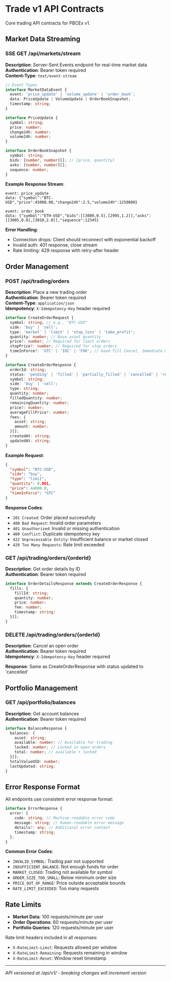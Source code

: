 # Trade v1 API Contracts

Core trading API contracts for PBCEx v1.

## Market Data Streaming

### SSE GET /api/markets/stream

**Description**: Server-Sent Events endpoint for real-time market data  
**Authentication**: Bearer token required  
**Content-Type**: `text/event-stream`

```typescript
// Event Types
interface MarketDataEvent {
  event: 'price_update' | 'volume_update' | 'order_book';
  data: PriceUpdate | VolumeUpdate | OrderBookSnapshot;
  timestamp: string;
}

interface PriceUpdate {
  symbol: string;
  price: number;
  change24h: number;
  volume24h: number;
}

interface OrderBookSnapshot {
  symbol: string;
  bids: [number, number][]; // [price, quantity]
  asks: [number, number][];
  sequence: number;
}
```

**Example Response Stream**:

```
event: price_update
data: {"symbol":"BTC-USD","price":45000.00,"change24h":2.5,"volume24h":1250000}

event: order_book
data: {"symbol":"ETH-USD","bids":[[3000,0.5],[2995,1.2]],"asks":[[3005,0.8],[3010,2.0]],"sequence":12345}
```

**Error Handling**:

- Connection drops: Client should reconnect with exponential backoff
- Invalid auth: 401 response, close stream
- Rate limiting: 429 response with retry-after header

## Order Management

### POST /api/trading/orders

**Description**: Place a new trading order  
**Authentication**: Bearer token required  
**Content-Type**: `application/json`  
**Idempotency**: `X-Idempotency-Key` header required

```typescript
interface CreateOrderRequest {
  symbol: string; // e.g., "BTC-USD"
  side: 'buy' | 'sell';
  type: 'market' | 'limit' | 'stop_loss' | 'take_profit';
  quantity: number; // Base asset quantity
  price?: number; // Required for limit orders
  stopPrice?: number; // Required for stop orders
  timeInForce?: 'GTC' | 'IOC' | 'FOK'; // Good Till Cancel, Immediate Or Cancel, Fill Or Kill
}

interface CreateOrderResponse {
  orderId: string;
  status: 'pending' | 'filled' | 'partially_filled' | 'cancelled' | 'rejected';
  symbol: string;
  side: 'buy' | 'sell';
  type: string;
  quantity: number;
  filledQuantity: number;
  remainingQuantity: number;
  price?: number;
  averageFillPrice?: number;
  fees: {
    asset: string;
    amount: number;
  }[];
  createdAt: string;
  updatedAt: string;
}
```

**Example Request**:

```json
{
  "symbol": "BTC-USD",
  "side": "buy",
  "type": "limit",
  "quantity": 0.001,
  "price": 44000.0,
  "timeInForce": "GTC"
}
```

**Response Codes**:

- `201 Created`: Order placed successfully
- `400 Bad Request`: Invalid order parameters
- `401 Unauthorized`: Invalid or missing authentication
- `409 Conflict`: Duplicate idempotency key
- `422 Unprocessable Entity`: Insufficient balance or market closed
- `429 Too Many Requests`: Rate limit exceeded

### GET /api/trading/orders/{orderId}

**Description**: Get order details by ID  
**Authentication**: Bearer token required

```typescript
interface OrderDetailsResponse extends CreateOrderResponse {
  fills: {
    fillId: string;
    quantity: number;
    price: number;
    fee: number;
    timestamp: string;
  }[];
}
```

### DELETE /api/trading/orders/{orderId}

**Description**: Cancel an open order  
**Authentication**: Bearer token required  
**Idempotency**: `X-Idempotency-Key` header required

**Response**: Same as CreateOrderResponse with status updated to 'cancelled'

## Portfolio Management

### GET /api/portfolio/balances

**Description**: Get account balances  
**Authentication**: Bearer token required

```typescript
interface BalanceResponse {
  balances: {
    asset: string;
    available: number; // Available for trading
    locked: number; // Locked in open orders
    total: number; // available + locked
  }[];
  totalValueUSD: number;
  lastUpdated: string;
}
```

## Error Response Format

All endpoints use consistent error response format:

```typescript
interface ErrorResponse {
  error: {
    code: string; // Machine-readable error code
    message: string; // Human-readable error message
    details?: any; // Additional error context
    timestamp: string;
  };
}
```

**Common Error Codes**:

- `INVALID_SYMBOL`: Trading pair not supported
- `INSUFFICIENT_BALANCE`: Not enough funds for order
- `MARKET_CLOSED`: Trading not available for symbol
- `ORDER_SIZE_TOO_SMALL`: Below minimum order size
- `PRICE_OUT_OF_RANGE`: Price outside acceptable bounds
- `RATE_LIMIT_EXCEEDED`: Too many requests

## Rate Limits

- **Market Data**: 100 requests/minute per user
- **Order Operations**: 60 requests/minute per user
- **Portfolio Queries**: 120 requests/minute per user

Rate limit headers included in all responses:

- `X-RateLimit-Limit`: Requests allowed per window
- `X-RateLimit-Remaining`: Requests remaining in window
- `X-RateLimit-Reset`: Window reset timestamp

---

_API versioned at /api/v1/ - breaking changes will increment version_
